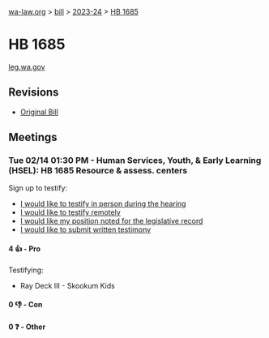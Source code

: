 [wa-law.org](/) > [bill](/bill/) > [2023-24](/bill/2023-24/) > [HB 1685](/bill/2023-24/hb/1685/)

# HB 1685
[leg.wa.gov](https://app.leg.wa.gov/billsummary?BillNumber=1685&Year=2023&Initiative=false)

## Revisions
* [Original Bill](1/)

## Meetings
### Tue 02/14 01:30 PM - Human Services, Youth, & Early Learning (HSEL): HB 1685 Resource & assess. centers
Sign up to testify:
* [I would like to testify in person during the hearing](https://app.leg.wa.gov/csi/Testifier/Add?chamber=House&mId=30795&aId=151675&caId=21421&tId=1)
* [I would like to testify remotely](https://app.leg.wa.gov/csi/Testifier/Add?chamber=House&mId=30795&aId=151675&caId=21421&tId=2)
* [I would like my position noted for the legislative record](https://app.leg.wa.gov/csi/Testifier/Add?chamber=House&mId=30795&aId=151675&caId=21421&tId=3)
* [I would like to submit written testimony](https://app.leg.wa.gov/csi/Testifier/Add?chamber=House&mId=30795&aId=151675&caId=21421&tId=4)

#### 4 👍 - Pro
Testifying:
* Ray Deck III - Skookum Kids

#### 0 👎 - Con

#### 0 ❓ - Other
